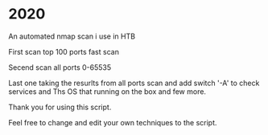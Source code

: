 # 2020
An automated nmap scan i use in HTB 

First scan top 100 ports fast scan

Secend scan all ports 0-65535

Last one taking the resurlts from all ports scan and add switch '-A' to check services and 
Ths OS that running on the box and few more.

Thank you for using this script.

Feel free to change and edit your own techniques to the script.
